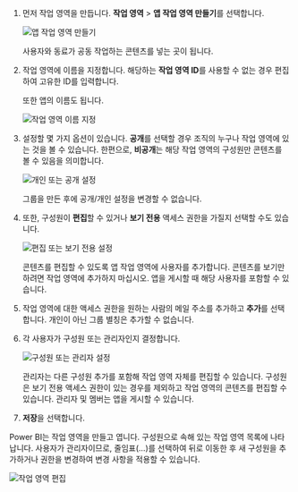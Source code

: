 1. 먼저 작업 영역을 만듭니다. **작업 영역** > **앱 작업 영역 만들기**를 선택합니다.
   
     ![앱 작업 영역 만들기](media/powerbi-service-create-app-workspace/power-bi-create-app-workspace.png)
   
    사용자와 동료가 공동 작업하는 콘텐츠를 넣는 곳이 됩니다.

2. 작업 영역에 이름을 지정합니다. 해당하는 **작업 영역 ID**를 사용할 수 없는 경우 편집하여 고유한 ID를 입력합니다.
   
     또한 앱의 이름도 됩니다.
   
     ![작업 영역 이름 지정](media/powerbi-service-create-app-workspace/power-bi-apps-create-workspace-name.png)

3. 설정할 몇 가지 옵션이 있습니다. **공개**를 선택할 경우 조직의 누구나 작업 영역에 있는 것을 볼 수 있습니다. 한편으로, **비공개**는 해당 작업 영역의 구성원만 콘텐츠를 볼 수 있음을 의미합니다.
   
     ![개인 또는 공개 설정](media/powerbi-service-create-app-workspace/power-bi-apps-create-workspace-private-public.png)
   
    그룹을 만든 후에 공개/개인 설정을 변경할 수 없습니다.

4. 또한, 구성원이 **편집**할 수 있거나 **보기 전용** 액세스 권한을 가질지 선택할 수도 있습니다.
   
     ![편집 또는 보기 전용 설정](media/powerbi-service-create-app-workspace/power-bi-apps-create-workspace-members-edit.png)
   
     콘텐츠를 편집할 수 있도록 앱 작업 영역에 사용자를 추가합니다. 콘텐츠를 보기만 하려면 작업 영역에 추가하지 마십시오. 앱을 게시할 때 해당 사용자를 포함할 수 있습니다.

5. 작업 영역에 대한 액세스 권한을 원하는 사람의 메일 주소를 추가하고 **추가**를 선택합니다. 개인이 아닌 그룹 별칭은 추가할 수 없습니다.

6. 각 사용자가 구성원 또는 관리자인지 결정합니다.
   
     ![구성원 또는 관리자 설정](media/powerbi-service-create-app-workspace/power-bi-apps-create-workspace-admin.png)
   
    관리자는 다른 구성원 추가를 포함해 작업 영역 자체를 편집할 수 있습니다. 구성원은 보기 전용 액세스 권한이 있는 경우를 제외하고 작업 영역의 콘텐츠를 편집할 수 있습니다. 관리자 및 멤버는 앱을 게시할 수 있습니다.

7. **저장**을 선택합니다.

Power BI는 작업 영역을 만들고 엽니다. 구성원으로 속해 있는 작업 영역 목록에 나타납니다. 사용자가 관리자이므로, 줄임표(…)를 선택하여 뒤로 이동한 후 새 구성원을 추가하거나 권한을 변경하여 변경 사항을 적용할 수 있습니다.

![작업 영역 편집](media/powerbi-service-create-app-workspace/power-bi-apps-edit-workspace-ellipsis.png)

